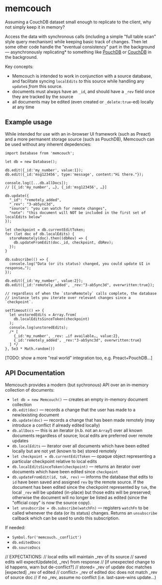 # memcouch

Assuming a CouchDB dataset small enough to replicate to the client, why not simply keep it in memory?

Access the data with synchronous calls (including a simple "full table scan" style query mechanism) while keeping basic track of changes. Then let some other code handle the "eventual consistency" part in the background — asynchronously replicating\* to something like [PouchDB](http://pouchdb.com) or [CouchDB](http://couchdb.apache.org) in the background.

Key concepts:

 * Memcouch is intended to work in conjunction with a source database, and facilitate syncing `localEdits` *to* this source while handling any `update`s *from* this source.
* documents must always have an `_id`, and should have a `_rev` field once they are tracked by the source
* all documents may be edited (even created or `_delete:true`-ed) locally at any time

## Example usage

While intended for use with an in-browser UI framework (such as Preact) and a more permanent storage source (such as PouchDB), Memcouch can be used without any inherent depedencies:

    import Database from 'memcouch';
    
    let db = new Database();
    
    db.edit({_id:'my_number', value:1});
    db.edit({_id:'msg123456', type:'message', content:"Hi there."});
    
    console.log([...db.allDocs]);
    // [{_id:'my_number', …}, {_id:'msg123456', …}]
    
    db.update({
      "_id": "remotely_added",
      "_rev": "3-ab5ync3d",
      "source": "you can watch for remote changes",
      "note": "this document will NOT be included in the first set of localEdits below"
    });
    
    let checkpoint = db.currentEditToken;
    for (let doc of db.localEdits) {
      storeRemotely(doc).then((dbRev) => {
        db.updateFromEdit(doc._id, checkpoint, dbRev);
      });
    }
    
    db.subscribe(() => {
      console.log("Data (or its status) changed, you could update UI in response…");
    });
    
    db.edit({_id:'my_number', value:2});
    db.edit({_id:'remotely_added', _rev:"3-ab5ync3d", overwritten:true});
    
    // regardless of when the `storeRemotely` calls complete, the database
    // instance lets you iterate over relevant changes since a `checkpoint`.
    
    setTimeout(() => {
      let unstoredEdits = Array.from(
        db.localEditsSinceToken(checkpoint)
      );
      console.log(unstoredEdits);
      /* [
        {_id:'my_number', _rev: …if available…, value:2},
        {_id:'remotely_added', _rev:"3-ab5ync3d", overwritten:true}
      ] */
    }, 5e3 * Math.random())

[TODO: show a more "real world" integration too, e.g. Preact+PouchDB…]


## API Documentation

Memcouch provides a modern (but sychronous) API over an in-memory collection of documents:

* `let db = new Memcouch()` — creates an empty in-memory document collection
* `db.edit(doc)` — records a change that the user has made to a new/existing document
* `db.update(doc)` — records a change that has been made remotely (may introduce a conflict if already edited locally)
* `db.allDocs` — this is an iterator (n.b. not an `Array`!) over all known documents regardless of source; local edits are preferred over remote updates
* `db.localEdits` — iterator over all documents which have been edited locally but are not yet (known to be) stored remotely
* `let checkpoint = db.currentEditToken` — opaque object representing a particular checkpoint relative to local edits
* `db.localEditsSinceToken(checkpoint)` — returns an iterator over documents which have been edited since `checkpoint`
* `db.updateFromEdit(id, tok, rev)` — informs the database that edits to `id` have been saved and assigned `rev` by the remote source. If the document has been edited since the checkpoint represented by `tok`, the local `_rev` will be updated (in-place) but those edits will be preserved; otherwise the document will no longer be listed as edited (since the "official copy" is now the source copy).
* `let unsubscribe = db.subscribe(watchFn)` — registers `watchFn` to be called whenever the data (or its status) changes. Returns an `unsubscribe` callback which can be used to undo this subscription.


If needed:

* `Symbol.for('memcouch._conflict')`
* `db.editedDocs`
* `db.sourceDocs`


// EXPECTATIONS:
// local edits will maintain _rev of its source
// saved edits will expectUpdate(id, _rev) from response
// [if unexpected change to id happens, warn but de-conflict?]
//   stored= _rev of update doc matches [expected] _rev of edited
// conflict= _rev of edited doc does not match _rev of source doc
// if no _rev, assume no conflict (i.e. last-save-wins update…)
